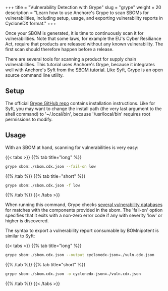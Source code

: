 +++
title = "Vulnerability Detection with Grype"
slug = "grype"
weight = 20
description = "Learn how to use Anchore's Grype to scan SBOMs for vulnerabilities, including setup, usage, and exporting vulnerability reports in CycloneDX format."
+++

Once your SBOM is generated, it is time to continuously scan it for vulnerabilities. Note that some laws, for example the EU's Cyber Resiliance Act, require that products are released without any known vulnerability. The first scan should therefore happen before a release.

There are several tools for scanning a product for supply chain vulnerabilities. This tutorial uses Anchore's Grype, because it integrates well with Anchore's Syft from the [SBOM tutorial](/integration/syft). Like Syft, Grype is an open source command line utility.

## Setup

The official [Grype GitHub repo](https://github.com/anchore/grype#installation) contains installation instructions. Like for Syft, you may want to change the install path (the very last argument to the shell command) to '~/.local/bin', because '/usr/local/bin' requires root permissions to modify.

## Usage

With an SBOM at hand, scanning for vulnerabilities is very easy:

{{< tabs >}}
{{% tab title="long" %}}
```bash
grype sbom:./sbom.cdx.json --fail-on low
```
{{% /tab %}}
{{% tab title="short" %}}
```bash
grype sbom:./sbom.cdx.json -f low
```
{{% /tab %}}
{{< /tabs >}}


When running this command, Grype checks [several vulnerability databases](https://github.com/anchore/grype?tab=readme-ov-file#grypes-database) for matches with the components provided in the sbom. The 'fail-on' option specifies that it exits with a non-zero error code if any with severity 'low' or higher is discovered.

The syntax to export a vulnerability report consumable by BOMnipotent is similar to Syft:


{{< tabs >}}
{{% tab title="long" %}}
```bash
grype sbom:./sbom.cdx.json --output cyclonedx-json=./vuln.cdx.json
```
{{% /tab %}}
{{% tab title="short" %}}
```bash
grype sbom:./sbom.cdx.json -o cyclonedx-json=./vuln.cdx.json
```
{{% /tab %}}
{{< /tabs >}}
